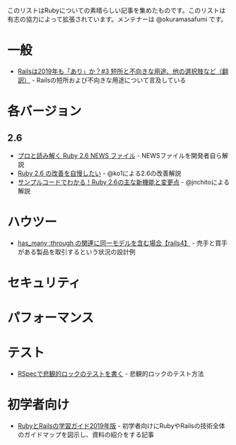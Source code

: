 このリストはRubyについての素晴らしい記事を集めたものです。このリストは有志の協力によって拡張されています。メンテナーは @okuramasafumi です。

# 一般

* [Railsは2019年も「あり」か？#3 短所と不向きな用途、他の選択肢など（翻訳）](https://techracho.bpsinc.jp/hachi8833/2019_01_31/68875) - Railsの短所および不向きな用途について言及している

# 各バージョン

## 2.6

* [プロと読み解く Ruby 2.6 NEWS ファイル](https://techlife.cookpad.com/entry/2018/12/25/110240) - NEWSファイルを開発者自ら解説
* [Ruby 2.6 の改善を自慢したい](https://techlife.cookpad.com/entry/2018/12/27/093914) - @ko1による2.6の改善解説
* [サンプルコードでわかる！Ruby 2.6の主な新機能と変更点](https://qiita.com/jnchito/items/ce11cb7fccdf4b66af24) - @jnchitoによる解説

# ハウツー
* [has_many :through の関連に同一モデルを含む場合【rails4】](http://www.coma-tech.com/archives/223/) - 売手と買手がある製品を取引するという状況の設計例

# セキュリティ

# パフォーマンス

# テスト

* [RSpecで悲観的ロックのテストを書く](http://tech.hitomedia.jp/entry/2018/03/16/120249) - 悲観的ロックのテスト方法

# 初学者向け

* [RubyとRailsの学習ガイド2019年版](https://magazine.rubyist.net/articles/0059/0059-Ruby-Rails-Beginners-Guide.html) - 初学者向けにRubyやRailsの技術全体のガイドマップを図示し、資料の紹介をする記事
